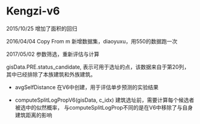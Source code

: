 # Kengzi-v6
2015/10/25
增加了面积的回归

2016/04/04
Copy From m
新增数据集，diaoyuxu，用550的数据跑一次


2017/05/02
参数筛选，重新评估与计算

gisData.PRE.status_candidate, 表示可用于选址的点，该数据来自于第20列， 其中已经排除了本族建筑和外族建筑。

+ avgSelfDistance 
    在V6中创建，用于评估单步预测的实验结果

+ computeSplitLogPropV6(gisData, c_idx)
    建筑选址前，需要计算每个候选者被选中的似然概率， 与computeSplitLogProp不同的是在V6中移除了与自身建筑距离的影响